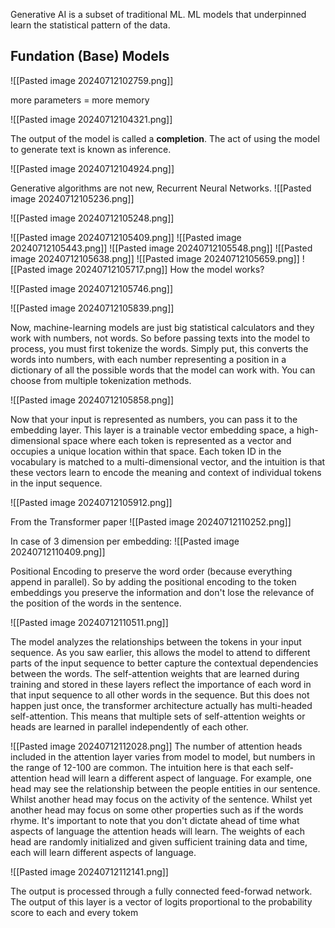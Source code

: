 Generative AI is a subset of traditional ML. ML models that underpinned  learn the statistical pattern of the data.

## Fundation (Base) Models 

![[Pasted image 20240712102759.png]]

more parameters = more memory

![[Pasted image 20240712104321.png]]

The output of the model is called a **completion**. The act of using the model to generate text is known as inference. 

![[Pasted image 20240712104924.png]]

Generative algorithms are not new, Recurrent Neural Networks.
![[Pasted image 20240712105236.png]]

![[Pasted image 20240712105248.png]]

![[Pasted image 20240712105409.png]]
![[Pasted image 20240712105443.png]]
![[Pasted image 20240712105548.png]]
![[Pasted image 20240712105638.png]]
![[Pasted image 20240712105659.png]]
![[Pasted image 20240712105717.png]]
How the model works?

![[Pasted image 20240712105746.png]]

![[Pasted image 20240712105839.png]]

Now, machine-learning models are just big statistical calculators and they work with numbers, not words. So before passing texts into the model to process, you must first tokenize the words. Simply put, this converts the words into numbers, with each number representing a position in a dictionary of all the possible words that the model can work with. You can choose from multiple tokenization methods. 

![[Pasted image 20240712105858.png]]

Now that your input is represented as numbers, you can pass it to the embedding layer. This layer is a trainable vector embedding space, a high-dimensional space where each token is represented as a vector and occupies a unique location within that space. Each token ID in the vocabulary is matched to a multi-dimensional vector, and the intuition is that these vectors learn to encode the meaning and context of individual tokens in the input sequence.

![[Pasted image 20240712105912.png]]

From the Transformer paper
![[Pasted image 20240712110252.png]]

In case of 3 dimension per embedding: 
![[Pasted image 20240712110409.png]]

Positional Encoding to preserve the word order (because everything append in parallel). So by adding the positional encoding to the token embeddings you preserve the information and don't lose the relevance of the position of the words in the sentence. 

![[Pasted image 20240712110511.png]]

The model analyzes the relationships between the tokens in your input sequence. As you saw earlier, this allows the model to attend to different parts of the input sequence to better capture the contextual dependencies between the words. The self-attention weights that are learned during training and stored in these layers reflect the importance of each word in that input sequence to all other words in the sequence. But this does not happen just once, the transformer architecture actually has multi-headed self-attention. This means that multiple sets of self-attention weights or heads are learned in parallel independently of each other. 

![[Pasted image 20240712112028.png]]
The number of attention heads included in the attention layer varies from model to model, but numbers in the range of 12-100 are common. The intuition here is that each self-attention head will learn a different aspect of language. For example, one head may see the relationship between the people entities in our sentence. Whilst another head may focus on the activity of the sentence. Whilst yet another head may focus on some other properties such as if the words rhyme. It's important to note that you don't dictate ahead of time what aspects of language the attention heads will learn. The weights of each head are randomly initialized and given sufficient training data and time, each will learn different aspects of language.

![[Pasted image 20240712112141.png]]

The output is processed through a fully connected feed-forwad network. The output of this layer is a vector of logits proportional to the probability score to each and every tokem 
